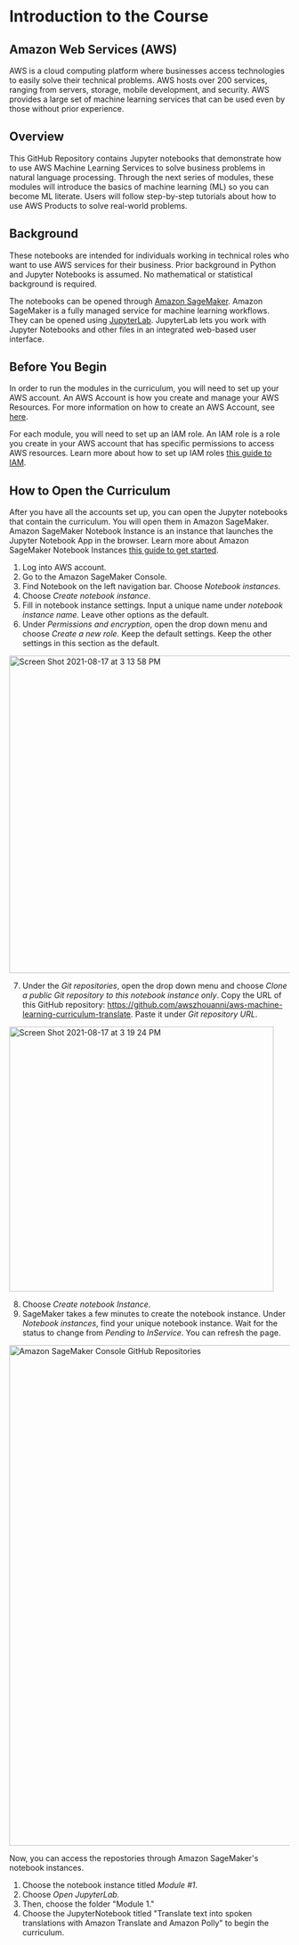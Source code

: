 # Introduction to the Course


## Amazon Web Services (AWS)

AWS is a cloud computing platform where businesses access technologies to easily solve their technical problems. AWS hosts over 200 services, ranging from servers, storage, mobile development, and security. AWS provides a large set of machine learning services that can be used even by those without prior experience. 

## Overview

This GitHub Repository contains Jupyter notebooks that demonstrate how to use AWS Machine Learning Services to solve business problems in natural language processing. Through the next series of modules, these modules will introduce the basics of machine learning (ML) so you can become ML literate. Users will follow step-by-step tutorials about how to use AWS Products to solve real-world problems. 


## Background 

These notebooks are intended for individuals working in technical roles who want to use AWS services for their business. Prior background in Python and Jupyter Notebooks is assumed. No mathematical or statistical background is required. 

The notebooks can be opened through [Amazon SageMaker](https://aws.amazon.com/sagemaker/). Amazon SageMaker is a fully managed service for machine learning workflows. They can be opened using [JupyterLab](https://jupyterlab.readthedocs.io/en/stable/getting_started/overview.html#:~:text=JupyterLab%20is%20a%20next%2Dgeneration,%2C%20integrated%2C%20and%20extensible%20manner.). JupyterLab lets you work with Jupyter Notebooks and other files in an integrated web-based user interface.

## Before You Begin 

In order to run the modules in the curriculum, you will need to set up your AWS account. An AWS Account is how you create and manage your AWS Resources. For more information on how to create an AWS Account, see [here](https://aws.amazon.com/premiumsupport/knowledge-center/create-and-activate-aws-account/). 

For each module, you will need to set up an IAM role. An IAM role is a role you create in your AWS account that has specific permissions to access AWS resources. Learn more about how to set up IAM roles [this guide to IAM](https://docs.aws.amazon.com/sagemaker/latest/dg/security-iam.html).

## How to Open the Curriculum 

After you have all the accounts set up, you can open the Jupyter notebooks that contain the curriculum. You will open them in Amazon SageMaker. Amazon SageMaker Notebook Instance is an instance that launches the Jupyter Notebook App in the browser. Learn more about Amazon SageMaker Notebook Instances [this guide to get started](https://docs.aws.amazon.com/sagemaker/latest/dg/gs-setup-working-env.html).

1. Log into AWS account. 
2. Go to the Amazon SageMaker Console.
3. Find Notebook on the left navigation bar. Choose *Notebook instances*. 
4. Choose _Create notebook instance_. 
5. Fill in notebook instance settings. Input a unique name under _notebook instance name._ Leave other options as the default. 
6. Under *Permissions and encryption*, open the drop down menu and choose *Create a new role.* Keep the default settings. Keep the other settings in this section as the default. 

<img width="569" alt="Screen Shot 2021-08-17 at 3 13 58 PM" src="https://user-images.githubusercontent.com/88006687/129786612-b56a718c-f96e-4da9-970c-84be795b83f9.png">

7. Under the *Git repositories*, open the drop down menu and choose _Clone a public Git repository to this notebook instance only_. Copy the URL of this GitHub repository: https://github.com/awszhouanni/aws-machine-learning-curriculum-translate. Paste it under _Git repository URL_.

<img width="475" alt="Screen Shot 2021-08-17 at 3 19 24 PM" src="https://user-images.githubusercontent.com/88006687/129787279-16bc2302-59dc-4358-9745-0ff0dea6af12.png">

8. Choose _Create notebook Instance_. 
9. SageMaker takes a few minutes to create the notebook instance. Under _Notebook instances_, find your unique notebook instance. Wait for the status to change from _Pending_ to _InService_. You can refresh the page.  

<img width="897" alt="Amazon SageMaker Console GitHub Repositories" src="https://user-images.githubusercontent.com/36568498/126387067-5a4e3ad2-8b19-4097-9e54-f44128ef4c47.png">


Now, you can access the repostories through Amazon SageMaker's notebook instances. 
1. Choose the notebook instance titled *Module #1*. 
2. Choose *Open JupyterLab.* 
3. Then, choose the folder "Module 1." 
4. Choose the JupyterNotebook titled "Translate text into spoken translations with Amazon Translate and Amazon Polly" to begin the curriculum.
